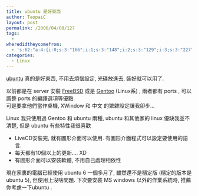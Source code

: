 ```yaml
---
title: ubuntu 是好東西
author: TaopaiC
layout: post
permalink: /2006/04/08/127
tags:
  - 
wheredidtheycomefrom:
  - 's:62:"a:4:{i:0;s:3:"166";i:1;s:3:"148";i:2;s:3:"129";i:3;s:3:"227";}";'
categories:
  - Linux
---
```

[ubuntu][1] 真的是好東西, 不用去煩惱設定, 光碟放進去, 裝好就可以用了.

以前都是在 server 安裝 [FreeBSD][2] 或是 [Gentoo][3] (Linux系) , 兩者都有 ports , 可以調整 ports 的編譯選項等優點.  
可是要拿他們當作桌機, XWindow 和 中文 的繁雜設定讓我卻步&#8230;

Linux 我只使用過 Gentoo 和 ubuntu 兩種, ubuntu 和其他家的 linux 優缺我並不清楚, 但是 ubuntu 有些特性我很喜歡

*   LiveCD安裝完, 就有圖形介面可以使用. 有圖形介面程式可以設定要使用的語言.
*   每天都有10個以上的更新&#8230;. XD
*   有圖形介面可以安裝軟體, 不用自己處理相依性

現在家裏的電腦已經使用 ubuntu 6 一個多月了, 雖然還不是穩定版 (穩定的版本是 ubuntu 5), 但使用上沒啥問題. 下次要安裝 MS windows 以外的作業系統時, 推薦你考慮一下ubuntu .

 [1]: http://www.ubuntu.com/
 [2]: http://http://www.freebsd.org/
 [3]: http://www.gentoo.org/